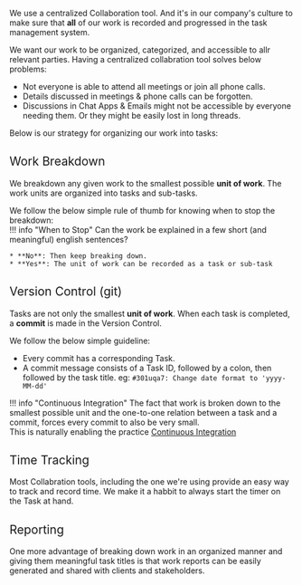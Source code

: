 We use a centralized Collaboration tool. And it's in our company's culture to make sure that **all** of our work is recorded and progressed in the task management system.  

We want our work to be organized, categorized, and accessible to allr relevant parties. Having a centralized collabration tool solves below problems:

* Not everyone is able to attend all meetings or join all phone calls.
* Details discussed in meetings & phone calls can be forgotten.
* Discussions in Chat Apps & Emails might not be accessible by everyone needing them. Or they might be easily lost in long threads.

Below is our strategy for organizing our work into tasks:

## <span style="font-weight:400;">Work Breakdown</span>
We breakdown any given work to the smallest possible **unit of work**. The work units are organized into tasks and sub-tasks.  

We follow the below simple rule of thumb for knowing when to stop the breakdown:  
!!! info "When to Stop"
	Can the work be explained in a few short (and meaningful) english sentences? 
	
	* **No**: Then keep breaking down.
	* **Yes**: The unit of work can be recorded as a task or sub-task


## <span style="font-weight:400;">Version Control (git)</span>
Tasks are not only the smallest **unit of work**. When each task is completed, a **commit** is made in the Version Control.  

We follow the below simple guideline:

* Every commit has a corresponding Task.
* A commit message consists of a Task ID, followed by a colon, then followed by the task title. eg: `#301uqa7: Change date format to 'yyyy-MM-dd'`

!!! info "Continuous Integration"
	The fact that work is broken down to the smallest possible unit and the one-to-one relation between a task and a commit, forces every commit to also be very small.  
	This is naturally enabling the practice [Continuous Integration](continuous-integration.md)


## <span style="font-weight:400;">Time Tracking</span>
Most Collabration tools, including the one we're using provide an easy way to track and record time. We make it a habbit to always start the timer on the Task at hand. 

## <span style="font-weight:400;">Reporting</span>
One more advantage of breaking down work in an organized manner and giving them meaningful task titles is that work reports can be easily generated and shared with clients and stakeholders.
